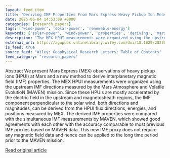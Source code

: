 ```yaml
---
layout: feed_item
title: "Deriving IMF Properties From Mars Express Heavy Pickup Ion Measurements"
date: 2025-06-04 14:53:09 +0000
categories: [research_papers]
tags: ['wind-power', 'solar-power', 'renewable-energy']
keywords: ['solar-power', 'wind-power', 'properties', 'deriving', 'mars', 'renewable-energy']
description: "The MEX HPUI measurements were organized using the upstream IMF directions measured by the Mars Atmosphere and Volatile EvolutioN (MAVEN) mission"
external_url: https://agupubs.onlinelibrary.wiley.com/doi/10.1029/2025GL114745?af=R
is_feed: true
source_feed: "Wiley: Geophysical Research Letters: Table of Contents"
feed_category: "research_papers"
---
```


Abstract We present Mars Express (MEX) observations of heavy pickup ions (HPUI) at Mars and a new method to derive interplanetary magnetic field (IMF) properties. The MEX HPUI measurements were organized using the upstream IMF directions measured by the Mars Atmosphere and Volatile EvolutioN (MAVEN) mission. Since these HPUIs are mostly accelerated by the electric field in the upstream and magnetosheath regions, the IMF component perpendicular to the solar wind, both directions and magnitudes, can be derived from the HPUI flux directions, energies, and positions measured by MEX. The derived IMF properties were compared with the simultaneous IMF measurements by MAVEN, which showed good agreements with each other with the accuracy comparable to most previous IMF proxies based on MAVEN data. This new IMF proxy does not require any magnetic field data and hence can be applied to the long time period prior to the MAVEN mission.

[Read original article](https://agupubs.onlinelibrary.wiley.com/doi/10.1029/2025GL114745?af=R)

